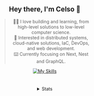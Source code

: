 <div align="center">

## Hey there, I'm Celso 🙂

<div style="max-width: 300px; ">

> 🧙‍♂️ I love building and learning, from high-level solutions to low-level computer science.<br>
> 🦉 Interested in distributed systems, cloud-native solutions, IaC, DevOps, and web development.<br>
> ⌨️ Currently focusing on Next, Nest and GraphQL.<br>

[![My Skills](https://skillicons.dev/icons?i=next,nest,graphql)](https://skillicons.dev)

</div>


#

<details align="center">
<summary>Stats</summary>

<cr/>

<p style="text-align: center;">
<!--START_SECTION:waka-->

```txt
From: 30 November 2023 - To: 30 December 2023

TypeScript   31 hrs 42 mins  ████████░░░░░░░░░░░░░░░░░   31.57 %
Markdown     25 hrs 51 mins  ██████▒░░░░░░░░░░░░░░░░░░   25.76 %
Go           14 hrs 6 mins   ███▓░░░░░░░░░░░░░░░░░░░░░   14.05 %
HTML         5 hrs 25 mins   █▒░░░░░░░░░░░░░░░░░░░░░░░   05.40 %
YAML         4 hrs 31 mins   █░░░░░░░░░░░░░░░░░░░░░░░░   04.50 %
```

<!--END_SECTION:waka-->
</p>
  
<div>

<img src="http://github-readme-stats.vercel.app/api/top-langs/?username=celsobenedetti&layout=compact&custom_title=Languages&include_all_commits=true&count_private=true&langs_count=6&theme=transparent&bg_color=00000000" height="180em"/>
<img src="https://streak-stats.demolab.com?user=celsobenedetti&theme=transparent" height="180rem"/>

</div>

#

<a href="https://wakatime.com/@8a52c0fd-ec78-403a-81d0-07c674c564b3" title="Time coded since Jan 17 2022">
<img src="https://wakatime.com/badge/user/8a52c0fd-ec78-403a-81d0-07c674c564b3.svg" alt="Wakatime 2022" title="Time coded since Jan 17 2022" />
</a>

</details>

</div>
